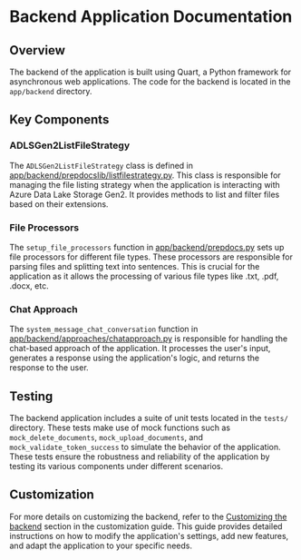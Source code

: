 # Backend Application Documentation

## Overview

The backend of the application is built using Quart, a Python framework for asynchronous web applications. The code for the backend is located in the `app/backend` directory.

## Key Components

### ADLSGen2ListFileStrategy
The `ADLSGen2ListFileStrategy` class is defined in [app/backend/prepdocslib/listfilestrategy.py](app/backend/prepdocslib/listfilestrategy.py). This class is responsible for managing the file listing strategy when the application is interacting with Azure Data Lake Storage Gen2. It provides methods to list and filter files based on their extensions.

### File Processors

The `setup_file_processors` function in [app/backend/prepdocs.py](app/backend/prepdocs.py) sets up file processors for different file types. These processors are responsible for parsing files and splitting text into sentences. This is crucial for the application as it allows the processing of various file types like .txt, .pdf, .docx, etc.

### Chat Approach

The `system_message_chat_conversation` function in [app/backend/approaches/chatapproach.py](app/backend/approaches/chatapproach.py) is responsible for handling the chat-based approach of the application. It processes the user's input, generates a response using the application's logic, and returns the response to the user.

## Testing

The backend application includes a suite of unit tests located in the `tests/` directory. These tests make use of mock functions such as `mock_delete_documents`, `mock_upload_documents`, and `mock_validate_token_success` to simulate the behavior of the application. These tests ensure the robustness and reliability of the application by testing its various components under different scenarios.

## Customization

For more details on customizing the backend, refer to the [Customizing the backend](docs/customization.md#customizing-the-backend) section in the customization guide. This guide provides detailed instructions on how to modify the application's settings, add new features, and adapt the application to your specific needs.